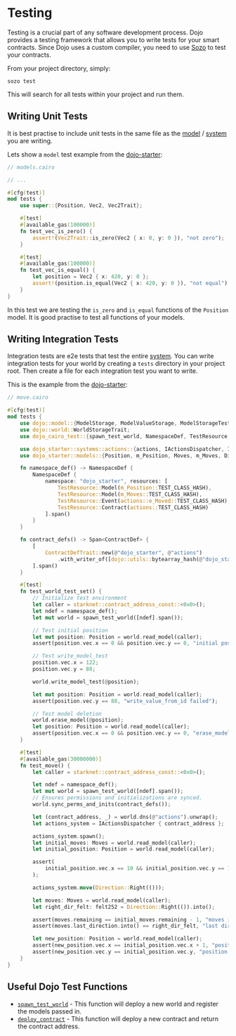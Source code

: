 # Testing

Testing is a crucial part of any software development process. Dojo provides a testing framework that allows you to write tests for your smart contracts. Since Dojo uses a custom compiler, you need to use [Sozo](/toolchain/sozo/) to test your contracts.

From your project directory, simply:

```shell
sozo test
```

This will search for all tests within your project and run them.

## Writing Unit Tests

It is best practise to include unit tests in the same file as the [model](/framework/models/) / [system](/framework/world/systems/) you are writing.

Lets show a `model` test example from the [dojo-starter](https://github.com/dojoengine/dojo-starter):

```rust
// models.cairo

// ...

#[cfg(test)]
mod tests {
    use super::{Position, Vec2, Vec2Trait};

    #[test]
    #[available_gas(100000)]
    fn test_vec_is_zero() {
        assert!(Vec2Trait::is_zero(Vec2 { x: 0, y: 0 }), "not zero");
    }

    #[test]
    #[available_gas(100000)]
    fn test_vec_is_equal() {
        let position = Vec2 { x: 420, y: 0 };
        assert!(position.is_equal(Vec2 { x: 420, y: 0 }), "not equal");
    }
}
```

In this test we are testing the `is_zero` and `is_equal` functions of the `Position` model. It is good practise to test all functions of your models.

## Writing Integration Tests

Integration tests are e2e tests that test the entire [system](/framework/world/systems/). You can write integration tests for your world by creating a `tests` directory in your project root. Then create a file for each integration test you want to write.

This is the example from the [dojo-starter](https://github.com/dojoengine/dojo-starter):

```rust
// move.cairo

#[cfg(test)]
mod tests {
    use dojo::model::{ModelStorage, ModelValueStorage, ModelStorageTest};
    use dojo::world::WorldStorageTrait;
    use dojo_cairo_test::{spawn_test_world, NamespaceDef, TestResource, ContractDefTrait};

    use dojo_starter::systems::actions::{actions, IActionsDispatcher, IActionsDispatcherTrait};
    use dojo_starter::models::{Position, m_Position, Moves, m_Moves, Direction};

    fn namespace_def() -> NamespaceDef {
        NamespaceDef {
            namespace: "dojo_starter", resources: [
                TestResource::Model(m_Position::TEST_CLASS_HASH),
                TestResource::Model(m_Moves::TEST_CLASS_HASH),
                TestResource::Event(actions::e_Moved::TEST_CLASS_HASH),
                TestResource::Contract(actions::TEST_CLASS_HASH)
            ].span()
        }
    }

    fn contract_defs() -> Span<ContractDef> {
        [
            ContractDefTrait::new(@"dojo_starter", @"actions")
                .with_writer_of([dojo::utils::bytearray_hash(@"dojo_starter")].span())
        ].span()
    }

    #[test]
    fn test_world_test_set() {
        // Initialize test environment
        let caller = starknet::contract_address_const::<0x0>();
        let ndef = namespace_def();
        let mut world = spawn_test_world([ndef].span());

        // Test initial position
        let mut position: Position = world.read_model(caller);
        assert(position.vec.x == 0 && position.vec.y == 0, "initial position wrong");

        // Test write_model_test
        position.vec.x = 122;
        position.vec.y = 88;

        world.write_model_test(@position);

        let mut position: Position = world.read_model(caller);
        assert(position.vec.y == 88, "write_value_from_id failed");

        // Test model deletion
        world.erase_model(@position);
        let position: Position = world.read_model(caller);
        assert(position.vec.x == 0 && position.vec.y == 0, "erase_model failed");
    }

    #[test]
    #[available_gas(30000000)]
    fn test_move() {
        let caller = starknet::contract_address_const::<0x0>();

        let ndef = namespace_def();
        let mut world = spawn_test_world([ndef].span());
        // Ensures permissions and initializations are synced.
        world.sync_perms_and_inits(contract_defs());

        let (contract_address, _) = world.dns(@"actions").unwrap();
        let actions_system = IActionsDispatcher { contract_address };

        actions_system.spawn();
        let initial_moves: Moves = world.read_model(caller);
        let initial_position: Position = world.read_model(caller);

        assert(
            initial_position.vec.x == 10 && initial_position.vec.y == 10, "wrong initial position"
        );

        actions_system.move(Direction::Right(()));

        let moves: Moves = world.read_model(caller);
        let right_dir_felt: felt252 = Direction::Right(()).into();

        assert(moves.remaining == initial_moves.remaining - 1, "moves is wrong");
        assert(moves.last_direction.into() == right_dir_felt, "last direction is wrong");

        let new_position: Position = world.read_model(caller);
        assert(new_position.vec.x == initial_position.vec.x + 1, "position x is wrong");
        assert(new_position.vec.y == initial_position.vec.y, "position y is wrong");
    }
}
```

<!-- TODO update -->

## Useful Dojo Test Functions

- [`spawn_test_world`](https://github.com/dojoengine/dojo/blob/78c88e5c4ffaa81134fb95e783c839efddf8e56b/crates/dojo-core/src/test_utils.cairo#L43) - This function will deploy a new world and register the models passed in.
- [`deploy_contract`](https://github.com/dojoengine/dojo/blob/78c88e5c4ffaa81134fb95e783c839efddf8e56b/crates/dojo-core/src/test_utils.cairo#L24) - This function will deploy a new contract and return the contract address.

